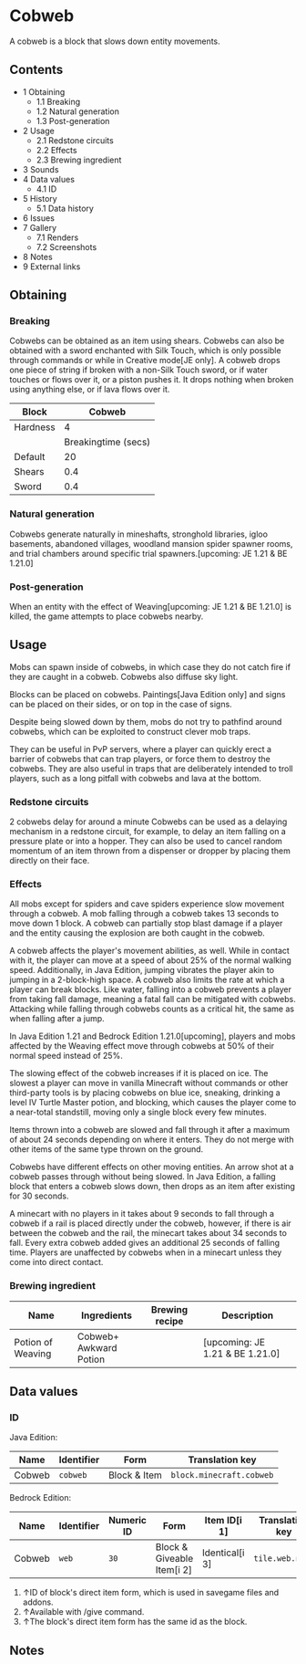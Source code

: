 # Cobweb
A cobweb is a block that slows down entity movements.

## Contents
- 1 Obtaining
	- 1.1 Breaking
	- 1.2 Natural generation
	- 1.3 Post-generation
- 2 Usage
	- 2.1 Redstone circuits
	- 2.2 Effects
	- 2.3 Brewing ingredient
- 3 Sounds
- 4 Data values
	- 4.1 ID
- 5 History
	- 5.1 Data history
- 6 Issues
- 7 Gallery
	- 7.1 Renders
	- 7.2 Screenshots
- 8 Notes
- 9 External links

## Obtaining
### Breaking
Cobwebs can be obtained as an item using shears. Cobwebs can also be obtained with a sword enchanted with Silk Touch, which is only possible through commands or while in Creative mode‌[JE  only]. A cobweb drops one piece of string if broken with a non-Silk Touch sword, or if water touches or flows over it, or a piston pushes it. It drops nothing when broken using anything else, or if lava flows over it.

| Block    | Cobweb              |
|----------|---------------------|
| Hardness | 4                   |
|          | Breakingtime (secs) |
| Default  | 20                  |
| Shears   | 0.4                 |
| Sword    | 0.4                 |

### Natural generation
Cobwebs generate naturally in mineshafts, stronghold libraries, igloo basements, abandoned villages, woodland mansion spider spawner rooms, and trial chambers around specific trial spawners.‌[upcoming: JE 1.21 & BE 1.21.0]

### Post-generation
When an entity with the effect of Weaving‌[upcoming: JE 1.21 & BE 1.21.0] is killed, the game attempts to place cobwebs nearby.

## Usage
Mobs can spawn inside of cobwebs, in which case they do not catch fire if they are caught in a cobweb. Cobwebs also diffuse sky light.

Blocks can be placed on cobwebs. Paintings‌[Java Edition  only] and signs can be placed on their sides, or on top in the case of signs.

Despite being slowed down by them, mobs do not try to pathfind around cobwebs, which can be exploited to construct clever mob traps.

They can be useful in PvP servers, where a player can quickly erect a barrier of cobwebs that can trap players, or force them to destroy the cobwebs. They are also useful in traps that are deliberately intended to troll players, such as a long pitfall with cobwebs and lava at the bottom.

### Redstone circuits
2 cobwebs delay for around a minute
Cobwebs can be used as a delaying mechanism in a redstone circuit, for example, to delay an item falling on a pressure plate or into a hopper. They can also be used to cancel random momentum of an item thrown from a dispenser or dropper by placing them directly on their face.

### Effects
All mobs except for spiders and cave spiders experience slow movement through a cobweb. A mob falling through a cobweb takes 13 seconds to move down 1 block. A cobweb can partially stop blast damage if a player and the entity causing the explosion are both caught in the cobweb.

A cobweb affects the player's movement abilities, as well. While in contact with it, the player can move at a speed of about 25% of the normal walking speed. Additionally, in Java Edition, jumping vibrates the player akin to jumping in a 2-block-high space. A cobweb also limits the rate at which a player can break blocks. Like water, falling into a cobweb prevents a player from taking fall damage, meaning a fatal fall can be mitigated with cobwebs. Attacking while falling through cobwebs counts as a critical hit, the same as when falling after a jump.

‌In Java Edition 1.21 and Bedrock Edition 1.21.0‌[upcoming], players and mobs affected by the Weaving effect move through cobwebs at 50% of their normal speed instead of 25%.

The slowing effect of the cobweb increases if it is placed on ice. The slowest a player can move in vanilla Minecraft without commands or other third-party tools is by placing cobwebs on blue ice, sneaking, drinking a level IV Turtle Master potion, and blocking, which causes the player come to a near-total standstill, moving only a single block every few minutes.

Items thrown into a cobweb are slowed and fall through it after a maximum of about 24 seconds depending on where it enters. They do not merge with other items of the same type thrown on the ground.

Cobwebs have different effects on other moving entities. An arrow shot at a cobweb passes through without being slowed. In Java Edition, a falling block that enters a cobweb slows down, then drops as an item after existing for 30 seconds.

A minecart with no players in it takes about 9 seconds to fall through a cobweb if a rail is placed directly under the cobweb, however, if there is air between the cobweb and the rail, the minecart takes about 34 seconds to fall. Every extra cobweb added gives an additional 25 seconds of falling time. Players are unaffected by cobwebs when in a minecart unless they come into direct contact.

### Brewing ingredient
| Name              | Ingredients                | Brewing recipe | Description                      |
|-------------------|----------------------------|----------------|----------------------------------|
| Potion of Weaving | Cobweb+<br/>Awkward Potion |                | ‌[upcoming: JE 1.21 & BE 1.21.0] |

## Data values
### ID
Java Edition:

| Name   | Identifier | Form         | Translation key          |
|--------|------------|--------------|--------------------------|
| Cobweb | `cobweb`   | Block & Item | `block.minecraft.cobweb` |

Bedrock Edition:

| Name   | Identifier | Numeric ID | Form                       | Item ID[i 1]   | Translation key |
|--------|------------|------------|----------------------------|----------------|-----------------|
| Cobweb | `web`      | `30`       | Block & Giveable Item[i 2] | Identical[i 3] | `tile.web.name` |

1. ↑ID of block's direct item form, which is used in savegame files and addons.
2. ↑Available with /give command.
3. ↑The block's direct item form has the same id as the block.

## Notes



